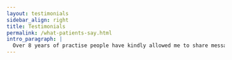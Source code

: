 ```yaml
---
layout: testimonials
sidebar_align: right
title: Testimonials
permalink: /what-patients-say.html
intro_paragraph: |
  Over 8 years of practise people have kindly allowed me to share messages they have sent or have reviewed their experience of Acupuncture treatment. You can read some of these here. 
---
```

